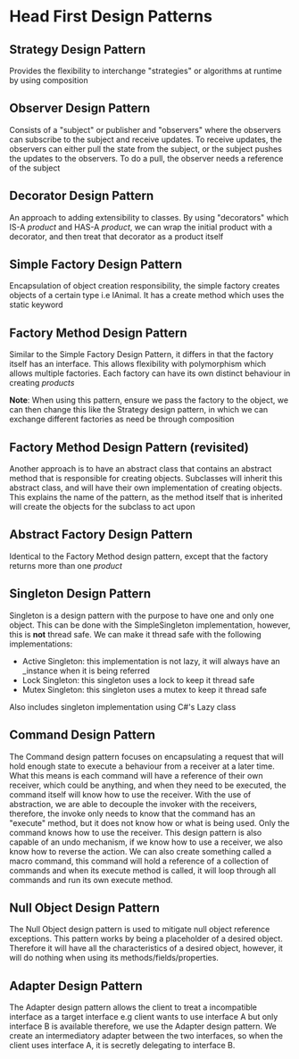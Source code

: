 # Head First Design Patterns

## Strategy Design Pattern
Provides the flexibility to interchange "strategies" or algorithms at runtime by using composition

## Observer Design Pattern
Consists of a "subject" or publisher and "observers" where the observers can subscribe to the subject and receive updates. To receive updates, the observers can either pull the state from the subject, or the subject pushes the updates to the observers. To do a pull, the observer needs a reference of the subject

## Decorator Design Pattern
An approach to adding extensibility to classes. By using "decorators" which IS-A _product_ and HAS-A _product_, we can wrap the initial product with a decorator, and then treat that decorator as a product itself

## Simple Factory Design Pattern
Encapsulation of object creation responsibility, the simple factory creates objects of a certain type i.e IAnimal. It has a create method which uses the static keyword

## Factory Method Design Pattern
Similar to the Simple Factory Design Pattern, it differs in that the factory itself has an interface. This allows flexibility with polymorphism which allows multiple factories. Each factory can have its own distinct behaviour in creating _products_

**Note**: When using this pattern, ensure we pass the factory to the object, we can then change this like the Strategy design pattern, in which we can exchange different factories as need be through composition

## Factory Method Design Pattern (revisited)
Another approach is to have an abstract class that contains an abstract method that is responsible for creating objects. Subclasses will inherit this abstract class, and will have their own implementation of creating objects. This explains the name of the pattern, as the method itself that is inherited will create the objects for the subclass to act upon

## Abstract Factory Design Pattern
Identical to the Factory Method design pattern, except that the factory returns more than one _product_

## Singleton Design Pattern
Singleton is a design pattern with the purpose to have one and only one object. This can be done with the SimpleSingleton implementation, however, this is **not** thread safe. We can make it thread safe with the following implementations:
- Active Singleton: this implementation is not lazy, it will always have an _instance when it is being referred
- Lock Singleton: this singleton uses a lock to keep it thread safe
- Mutex Singleton: this singleton uses a mutex to keep it thread safe

Also includes singleton implementation using C#'s Lazy<T> class

## Command Design Pattern
The Command design pattern focuses on encapsulating a request that will hold enough state to execute a behaviour from a receiver at a later time. What this means is each command will have a reference of their own receiver, which could be anything, and when they need to be executed, the command itself will know how to use the receiver. With the use of abstraction, we are able to decouple the invoker with the receivers, therefore, the invoke only needs to know that the command has an "execute" method, but it does not know how or what is being used. Only the command knows how to use the receiver. This design pattern is also capable of an undo mechanism, if we know how to use a receiver, we also know how to reverse the action. We can also create something called a macro command, this command will hold a reference of a collection of commands and when its execute method is called, it will loop through all commands and run its own execute method.

## Null Object Design Pattern
The Null Object design pattern is used to mitigate null object reference exceptions. This pattern works by being a placeholder of a desired object. Therefore it will have all the characteristics of a desired object, however, it will do nothing when using its methods/fields/properties.

## Adapter Design Pattern
The Adapter design pattern allows the client to treat a incompatible interface as a target interface e.g client wants to use interface A but only interface B is available therefore, we use the Adapter design pattern. We create an intermediatory adapter between the two interfaces, so when the client uses interface A, it is secretly delegating to interface B.